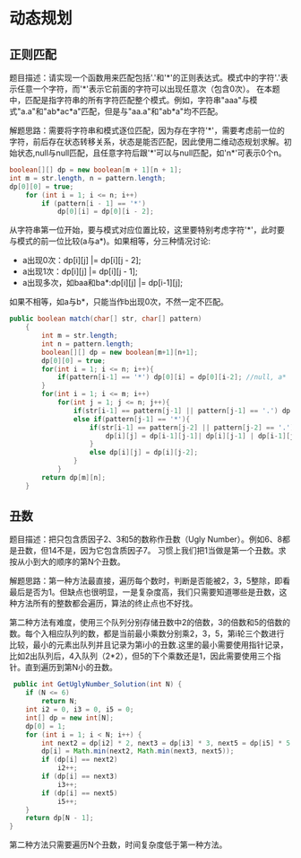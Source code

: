 # 动态规划

## 正则匹配

题目描述：请实现一个函数用来匹配包括'.'和'\*'的正则表达式。模式中的字符'.'表示任意一个字符，而'\*'表示它前面的字符可以出现任意次（包含0次）。      在本题中，匹配是指字符串的所有字符匹配整个模式。例如，字符串"aaa"与模式"a.a"和"ab\*ac\*a"匹配，但是与"aa.a"和"ab*a"均不匹配。

解题思路：需要将字符串和模式逐位匹配，因为存在字符'\*'，需要考虑前一位的字符，前后存在状态转移关系，状态是能否匹配，因此使用二维动态规划求解。初始状态,null与null匹配，且任意字符后跟'\*'可以与null匹配，如'n*'可表示0个n。

```java
boolean[][] dp = new boolean[m + 1][n + 1];
int m = str.length, n = pattern.length;
dp[0][0] = true;
    for (int i = 1; i <= n; i++)
        if (pattern[i - 1] == '*')
            dp[0][i] = dp[0][i - 2];

```

从字符串第一位开始，要与模式对应位置比较，这里要特别考虑字符'\*'，此时要与模式的前一位比较(a与a*)。如果相等，分三种情况讨论:

- a出现0次：dp\[i][j] |= dp\[i][j - 2];
- a出现1次：dp\[i][j] |= dp\[i][j - 1];
- a出现多次，如baa和ba*:dp\[i][j] |= dp\[i-1][j];

如果不相等，如a与b*，只能当作b出现0次，不然一定不匹配。

```java
public boolean match(char[] str, char[] pattern)
    {
        int m = str.length;
        int n = pattern.length;
        boolean[][] dp = new boolean[m+1][n+1];
        dp[0][0] = true;
        for(int i = 1; i <= n; i++){
            if(pattern[i-1] == '*') dp[0][i] = dp[0][i-2]; //null, a*
        }
        for(int i = 1; i <= m; i++)
            for(int j = 1; j <= n; j++){
                if(str[i-1] == pattern[j-1] || pattern[j-1] == '.') dp[i][j] = dp [i-1][j-1];
                else if(pattern[j-1] == '*'){
                    if(str[i-1] == pattern[j-2] || pattern[j-2] == '.'){
                        dp[i][j] = dp[i-1][j-1]| dp[i][j-1] | dp[i-1][j] | dp[i][j-2];
                    }
                    else dp[i][j] = dp[i][j-2];
                }
            }
        return dp[m][n];
    }
```

## 丑数

题目描述：把只包含质因子2、3和5的数称作丑数（Ugly Number）。例如6、8都是丑数，但14不是，因为它包含质因子7。 习惯上我们把1当做是第一个丑数。求按从小到大的顺序的第N个丑数。

解题思路：第一种方法最直接，遍历每个数时，判断是否能被2，3，5整除，即看最后是否为1。但缺点也很明显，一是复杂度高，我们只需要知道哪些是丑数，这种方法所有的整数都会遍历，算法的终止点也不好找。

第二种方法有难度，使用三个队列分别存储丑数中2的倍数，3的倍数和5的倍数的数。每个入相应队列的数，都是当前最小乘数分别乘2，3，5，第i轮三个数进行比较，最小的元素出队列并且记录为第i小的丑数.这里的最小需要使用指针记录，比如2出队列后，4入队列（2*2），但5的下个乘数还是1，因此需要使用三个指针。直到遍历到第N小的丑数。

```java
 public int GetUglyNumber_Solution(int N) {
    if (N <= 6)
        return N;
    int i2 = 0, i3 = 0, i5 = 0;
    int[] dp = new int[N];
    dp[0] = 1;
    for (int i = 1; i < N; i++) {
        int next2 = dp[i2] * 2, next3 = dp[i3] * 3, next5 = dp[i5] * 5;
        dp[i] = Math.min(next2, Math.min(next3, next5));
        if (dp[i] == next2)
            i2++;
        if (dp[i] == next3)
            i3++;
        if (dp[i] == next5)
            i5++;
    }
    return dp[N - 1];
}
```

第二种方法只需要遍历N个丑数，时间复杂度低于第一种方法。